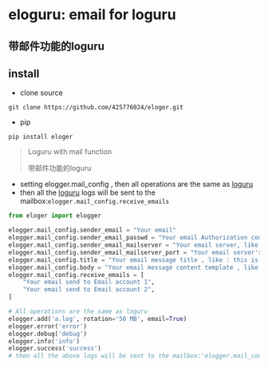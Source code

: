 # eloguru: email for loguru

## 带邮件功能的loguru

## install
- clone source
```shell
git clone https://github.com/425776024/eloger.git
```
- pip
```shell
pip install eloger
```


> Loguru with mail function
>
> 带邮件功能的loguru
>

- setting elogger.mail_config , then all operations are the same as [loguru](https://github.com/Delgan/loguru)
- then all the [loguru](https://github.com/Delgan/loguru) logs will be sent to the mailbox:`elogger.mail_config.receive_emails`

```python
from eloger import elogger

elogger.mail_config.sender_email = "Your email"
elogger.mail_config.sender_email_passwd = "Your email Authorization code"
elogger.mail_config.sender_email_mailserver = "Your email server, like: smtp.163.com"
elogger.mail_config.sender_email_mailserver_port = "Your email server's port , like : 25"
elogger.mail_config.title = "Your email message title , like : this is a log message title"
elogger.mail_config.body = "Your email message content template , like : <br/>#msg<br/> (#msg Will be replaced by log message)"
elogger.mail_config.receive_emails = [
    "Your email send to Email account 1",
    "Your email send to Email account 2",
]

# All operations are the same as loguru
elogger.add('a.log', rotation='50 MB', email=True)
elogger.error('error')
elogger.debug('debug')
elogger.info('info')
elogger.success('success')
# then all the above logs will be sent to the mailbox:'elogger.mail_config.receive_emails'
```